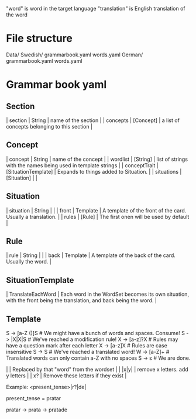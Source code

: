 
"word" is word in the target language
"translation" is English translation of the word

File structure
==============
Data/
  Swedish/
    grammarbook.yaml
    words.yaml
  German/
    grammarbook.yaml
    words.yaml

Grammar book yaml
=================

Section
-------

| section | String | name of the section |
| concepts | [Concept] | a list of concepts belonging to this section |


Concept
-------

| concept | String | name of the concept |
| wordlist | [String] | list of strings with the names being used in template strings |
| conceptTrait | [SituationTemplate] | Expands to things added to Situation. |
| situations | [Situation] | |

Situation
---------

| situation | String | |
| front | Template | A template of the front of the card. Usually a translation. |
| rules | [Rule] | The first onen will be used by default |

Rule
----
| rule | String | |
| back | Template | A template of the back of the card. Usually the word. |


SituationTemplate
-----------------

| TranslateEachWord | Each word in the WordSet becomes its own situation, with the front being the translation, and back being the word. |


Template
--------

S -> [a-Z ()]S   # We might have a bunch of words and spaces. Consume!
S -> |X|X|S      # We've reached a modification rule!
X -> [a-z]?X     # Rules may have a question mark after each letter
X -> [a-z]X      # Rules are case insensitive
S -> <W>S        # We've reached a translated word!
W -> [a-Z]+      # Translated words can only contain a-Z with no spaces
S -> ε           # We are done.

| <word> | Replaced by that "word" from the wordset |
| \|x\|y\| | remove x letters. add y letters |
| x? | Remove these letters if they exist |


Example:
<present_tense>|r?|de|

present_tense = pratar

pratar -> prata -> pratade


